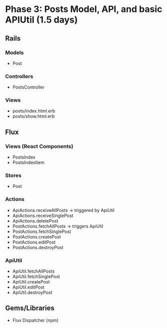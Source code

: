 # Phase 3: Posts Model, API, and basic APIUtil (1.5 days)

## Rails
### Models
* Post

### Controllers
* PostsController

### Views
* posts/index.html.erb
* posts/show.html.erb

## Flux
### Views (React Components)
* PostsIndex
* PostsIndexItem

### Stores
* Post

### Actions
* ApiActions.receiveAllPosts -> triggered by ApiUtil
* ApiActions.receiveSinglePost
* ApiActions.deletePost
* PostActions.fetchAllPosts -> triggers ApiUtil
* PostActions.fetchSinglePost
* PostActions.createPost
* PostActions.editPost
* PostActions.destroyPost

### ApiUtil
* ApiUtil.fetchAllPosts
* ApiUtil.fetchSinglePost
* ApiUtil.createPost
* ApiUtil.editPost
* ApiUtil.destroyPost

## Gems/Libraries
* Flux Dispatcher (npm)
